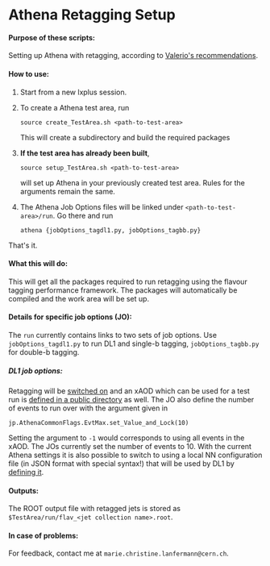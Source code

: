 # Athena Retagging Setup

#### Purpose of these scripts:

Setting up Athena with retagging, according to
[Valerio's recommendations][1].

#### How to use:

 1. Start from a new lxplus session.
 2. To create a Athena test area, run

    `source create_TestArea.sh <path-to-test-area>`

    This will create a subdirectory and build the required packages


 3. **If the test area has already been built**,

    `source setup_TestArea.sh <path-to-test-area>`

    will set up Athena in your previously created test area.  Rules
    for the arguments remain the same.

 4. The Athena Job Options files will be linked under
    `<path-to-test-area>/run`. Go there and run

    `athena {jobOptions_tagdl1.py, jobOptions_tagbb.py}`

That's it.


#### What this will do:

This will get all the packages required to run retagging using the
flavour tagging performance framework. The packages will automatically
be compiled and the work area will be set up.

#### Details for specific job options (JO):

The `run` currently contains links to two sets of job options. Use
`jobOptions_tagdl1.py` to run DL1 and single-b tagging,
`jobOptions_tagbb.py` for double-b tagging.

##### DL1 job options:

Retagging will be [switched on][2] and an xAOD which can be used for a
test run is [defined in a public directory][3] as well.  The JO also
define the number of events to run over with the argument given in

``` jp.AthenaCommonFlags.EvtMax.set_Value_and_Lock(10) ```

Setting the argument to `-1` would corresponds to using all events in
the xAOD. The JOs currently set the number of events to 10.  With the
current Athena settings it is also possible to switch to using a local
NN configuration file (in JSON format with special syntax!) that will
be used by DL1 by [defining it][4].

#### Outputs:

The ROOT output file with retagged jets is stored as
`$TestArea/run/flav_<jet collection name>.root`.


#### In case of problems:

For feedback, contact me at `marie.christine.lanfermann@cern.ch`.

[1]:https://svnweb.cern.ch/trac/atlasperf/browser/CombPerf/FlavorTag/FlavourTagPerformanceFramework/trunk/xAODAthena/README
[2]:https://github.com/Marie89/ATHENA-retagging-setup/blob/master/jobOptions_Tag.py#L114
[3]:https://github.com/Marie89/ATHENA-retagging-setup/blob/master/jobOptions_Tag.py#L27
[4]:https://github.com/Marie89/ATHENA-retagging-setup/blob/master/jobOptions_Tag.py#L115
